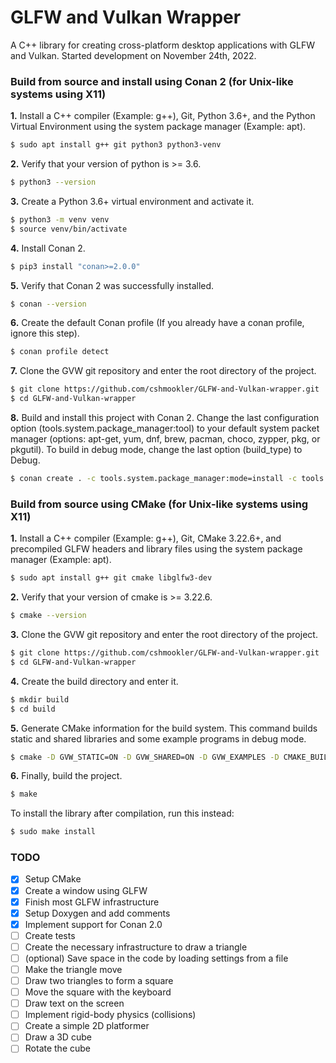 # **GLFW and Vulkan Wrapper**
A C++ library for creating cross-platform desktop applications with GLFW and Vulkan. Started development on November 24th, 2022.

### **Build from source and install using Conan 2 (for Unix-like systems using X11)**
**1.** Install a C++ compiler (Example: g++), Git, Python 3.6+, and the Python Virtual Environment using the system package manager (Example: apt).
```bash
$ sudo apt install g++ git python3 python3-venv
```
**2.** Verify that your version of python is >= 3.6.
```bash
$ python3 --version
```
**3.** Create a Python 3.6+ virtual environment and activate it.
```bash
$ python3 -m venv venv
$ source venv/bin/activate
```
**4.** Install Conan 2.
```bash
$ pip3 install "conan>=2.0.0"
```
**5.** Verify that Conan 2 was successfully installed.
```bash
$ conan --version
```
**6.** Create the default Conan profile (If you already have a conan profile, ignore this step).
```bash
$ conan profile detect
```
**7.** Clone the GVW git repository and enter the root directory of the project.
```bash
$ git clone https://github.com/cshmookler/GLFW-and-Vulkan-wrapper.git
$ cd GLFW-and-Vulkan-wrapper
```
**8.** Build and install this project with Conan 2. Change the last configuration option (tools.system.package_manager:tool) to your default system packet manager (options: apt-get, yum, dnf, brew, pacman, choco, zypper, pkg, or pkgutil). To build in debug mode, change the last option (build_type) to Debug.
```bash
$ conan create . -c tools.system.package_manager:mode=install -c tools.system.package_manager:sudo=True -c tools.system.package_manager:tool=apt-get --build=missing -s build_type=Release
```

### **Build from source using CMake (for Unix-like systems using X11)**
**1.** Install a C++ compiler (Example: g++), Git, CMake 3.22.6+, and precompiled GLFW headers and library files using the system package manager (Example: apt).
```bash
$ sudo apt install g++ git cmake libglfw3-dev
```
**2.** Verify that your version of cmake is >= 3.22.6.
```bash
$ cmake --version
```
**3.** Clone the GVW git repository and enter the root directory of the project.
```bash
$ git clone https://github.com/cshmookler/GLFW-and-Vulkan-wrapper.git
$ cd GLFW-and-Vulkan-wrapper
```
**4.** Create the build directory and enter it.
```bash
$ mkdir build
$ cd build
```
**5.** Generate CMake information for the build system. This command builds static and shared libraries and some example programs in debug mode.
```bash
$ cmake -D GVW_STATIC=ON -D GVW_SHARED=ON -D GVW_EXAMPLES -D CMAKE_BUILD_TYPE=Debug ..
```
**6.** Finally, build the project.
```bash
$ make
```
To install the library after compilation, run this instead:
```bash
$ sudo make install
```


### **TODO**
 * [X] Setup CMake
 * [X] Create a window using GLFW
 * [X] Finish most GLFW infrastructure
 * [X] Setup Doxygen and add comments
 * [X] Implement support for Conan 2.0
 * [ ] Create tests
 * [ ] Create the necessary infrastructure to draw a triangle
 * [ ] (optional) Save space in the code by loading settings from a file
 * [ ] Make the triangle move
 * [ ] Draw two triangles to form a square
 * [ ] Move the square with the keyboard
 * [ ] Draw text on the screen
 * [ ] Implement rigid-body physics (collisions)
 * [ ] Create a simple 2D platformer
 * [ ] Draw a 3D cube
 * [ ] Rotate the cube
